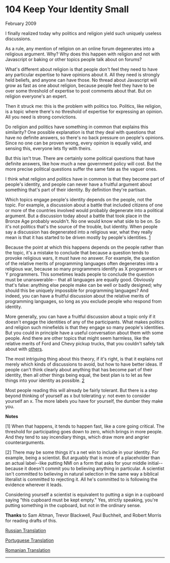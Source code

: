 # 104 Keep Your Identity Small


  
 
  
 February 2009   
  
 I finally realized today why politics and religion yield such uniquely useless discussions.   
  
 As a rule, any mention of religion on an online forum degenerates into a religious argument. Why? Why does this happen with religion and not with Javascript or baking or other topics people talk about on forums?   
  
 What's different about religion is that people don't feel they need to have any particular expertise to have opinions about it. All they need is strongly held beliefs, and anyone can have those. No thread about Javascript will grow as fast as one about religion, because people feel they have to be over some threshold of expertise to post comments about that. But on religion everyone's an expert.   
  
 Then it struck me: this is the problem with politics too. Politics, like religion, is a topic where there's no threshold of expertise for expressing an opinion. All you need is strong convictions.   
  
 Do religion and politics have something in common that explains this similarity? One possible explanation is that they deal with questions that have no definite answers, so there's no back pressure on people's opinions. Since no one can be proven wrong, every opinion is equally valid, and sensing this, everyone lets fly with theirs.   
  
 But this isn't true. There are certainly some political questions that have definite answers, like how much a new government policy will cost. But the more precise political questions suffer the same fate as the vaguer ones.   
  
 I think what religion and politics have in common is that they become part of people's identity, and people can never have a fruitful argument about something that's part of their identity. By definition they're partisan.   
  
 Which topics engage people's identity depends on the people, not the topic. For example, a discussion about a battle that included citizens of one or more of the countries involved would probably degenerate into a political argument. But a discussion today about a battle that took place in the Bronze Age probably wouldn't. No one would know what side to be on. So it's not politics that's the source of the trouble, but identity. When people say a discussion has degenerated into a religious war, what they really mean is that it has started to be driven mostly by people's identities. [1](#keep_your_identity_small_note1)   
  
 Because the point at which this happens depends on the people rather than the topic, it's a mistake to conclude that because a question tends to provoke religious wars, it must have no answer. For example, the question of the relative merits of programming languages often degenerates into a religious war, because so many programmers identify as X programmers or Y programmers. This sometimes leads people to conclude the question must be unanswerable-- that all languages are equally good. Obviously that's false: anything else people make can be well or badly designed; why should this be uniquely impossible for programming languages? And indeed, you can have a fruitful discussion about the relative merits of programming languages, so long as you exclude people who respond from identity.   
  
 More generally, you can have a fruitful discussion about a topic only if it doesn't engage the identities of any of the participants. What makes politics and religion such minefields is that they engage so many people's identities. But you could in principle have a useful conversation about them with some people. And there are other topics that might seem harmless, like the relative merits of Ford and Chevy pickup trucks, that you couldn't safely talk about 
with
 [others](http://www.theledger.com/apps/pbcs.dll/article?AID=/20060418/NEWS/604180378/1039).   
  
 The most intriguing thing about this theory, if it's right, is that it explains not merely which kinds of discussions to avoid, but how to have better ideas. If people can't think clearly about anything that has become part of their identity, then all other things being equal, the best plan is to let as few things into your identity as possible. [2](#keep_your_identity_small_note2)   
  
 Most people reading this will already be fairly tolerant. But there is a step beyond thinking of yourself as x but tolerating y: not even to consider yourself an x. The more labels you have for yourself, the dumber they make 
you.  
 
  
 
  
 
  
 
  
 
  
 
  
 
  
  **Notes**   
  
 <a name=keep_your_identity_small_note1>[1]</a> When that happens, it tends to happen fast, like a core going critical. The threshold for participating goes down to zero, which brings in more people. And they tend to say incendiary things, which draw more and angrier counterarguments.   
  
 <a name=keep_your_identity_small_note2>[2]</a> There may be some things it's a net win to include in your identity. For example, being a scientist. But arguably that is more of a placeholder than an actual label--like putting NMI on a form that asks for your middle initial-- because it doesn't commit you to believing anything in particular. A scientist isn't committed to believing in natural selection in the same way a biblical literalist is committed to rejecting it. All he's committed to is following the evidence wherever it leads.   
  
 Considering yourself a scientist is equivalent to putting a sign in a cupboard saying "this cupboard must be kept empty." Yes, strictly speaking, you're putting something in the cupboard, but not in the ordinary sense.   
  
  **Thanks** to Sam Altman, Trevor Blackwell, Paul Buchheit, and Robert Morris for reading drafts of this.   
  
 
  
 
  
 
  
 [Russian Translation](http://ryba4.com/translations/identity)   
  
 [Portuguese Translation](http://adriano.mitre.com.br/identidade.html)   
  
 [Romanian Translation](http://ro.goobix.com/pg/identity/)   
  
 
  
 
  
 
  
 

 
* * *
 

 

